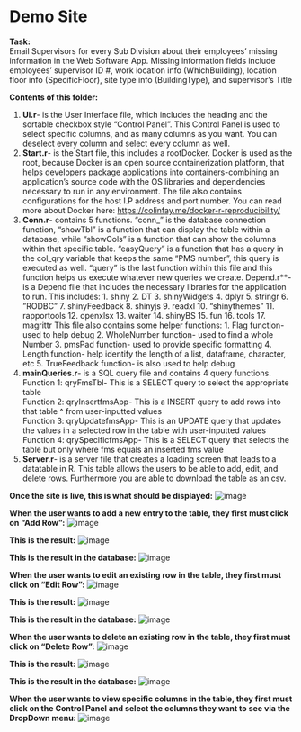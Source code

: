 # Demo Site

**Task:**  
Email Supervisors for every Sub Division about their employees’ missing information in the Web Software App. Missing information fields include employees’ supervisor ID #, work location info (WhichBuilding), location floor info (SpecificFloor), site type info (BuildingType), and supervisor’s Title

**Contents of this folder:**
1. **Ui.r**- is the User Interface file, which includes the heading and the sortable checkbox style “Control Panel”. This Control Panel is used to select specific columns, and as many columns as you want. You can deselect every column and select every column as well.
2. **Start.r**- is the Start file, this includes a rootDocker. Docker is used as the root, because Docker is an open source containerization platform, that helps developers package applications into containers-combining an application’s source code with the OS libraries and dependencies necessary to run in any environment. The file also contains configurations for the host I.P address and port number. You can read more about Docker here: https://colinfay.me/docker-r-reproducibility/
3. **Conn.r**- contains 5 functions. “conn_” is the database connection function, “showTbl” is a function that can display the table within a database, while “showCols” is a function that can show the columns within that specific table. “easyQuery” is a function that has a query in the col_qry variable that keeps the same “PMS number”, this query is executed as well. “query” is the last function within this file and this function helps us execute whatever new queries we create.
Depend.r**- is a Depend file that includes the necessary libraries for the application to run. This includes: 1. shiny 2. DT 3. shinyWidgets 4. dplyr 5. stringr 6. ”RODBC” 7. shinyFeedback 8. shinyjs 9. readxl 10. “shinythemes” 11. rapportools 12. openxlsx 13. waiter 14. shinyBS 15. fun 16. tools 17. magrittr
This file also contains some helper functions: 1. Flag function- used to help debug 2. WholeNumber function- used to find a whole Number 3. pmsPad function- used to provide specific formatting 4. Length function- help identify the length of a list, dataframe, character, etc 5. TrueFeedback function- is also used to help debug 
4. **mainQueries.r**- is a SQL query file and contains 4 query functions. <br />
Function 1: qryFmsTbl- This is a SELECT query to select the appropriate table <br />
Function 2: qryInsertfmsApp- This is a INSERT query to add rows into that table ^ from user-inputted values <br />
Function 3: qryUpdatefmsApp- This is an UPDATE query that updates the values in a selected row in the table with user-inputted values <br />
Function 4: qrySpecificfmsApp- This is a SELECT query that selects the table but only where fms equals an inserted fms value <br />
5. **Server.r**- is a server file that creates a loading screen that leads to a datatable in R. This table allows the users to be able to add, edit, and delete rows. Furthermore you are able to download the table as an csv.

**Once the site is live, this is what should be displayed:**
![image](https://user-images.githubusercontent.com/66147832/165128265-403efbaa-d7db-4199-b927-903386077e9f.png)

**When the user wants to add a new entry to the table, they first must click on “Add Row”:**
![image](https://user-images.githubusercontent.com/66147832/165128329-ffcc501f-bed0-4cea-bbd5-d575d305980a.png)

**This is the result:**
![image](https://user-images.githubusercontent.com/66147832/165128392-eb733da5-51db-4f9a-a9f4-2400fb743f86.png)

**This is the result in the database:**
![image](https://user-images.githubusercontent.com/66147832/165128449-fdd6de12-5f5f-49e1-8168-1c563e26549c.png)

**When the user wants to edit an existing row in the table, they first must click on “Edit Row”:**
![image](https://user-images.githubusercontent.com/66147832/165128539-b1e85d1a-920a-43ba-a6f2-c9b563470a7a.png)

**This is the result:**
![image](https://user-images.githubusercontent.com/66147832/165128548-8f63bb5d-61a1-406d-8dcc-0adf9d7cf615.png)

**This is the result in the database:**
![image](https://user-images.githubusercontent.com/66147832/165128591-a05f41c9-e9cf-4f4e-8857-7c74919ecd45.png)

**When the user wants to delete an existing row in the table, they first must click on “Delete Row”:**
![image](https://user-images.githubusercontent.com/66147832/165129184-0c711aa0-b4bc-40a1-98a2-a2bc3a03981c.png)

**This is the result:**
![image](https://user-images.githubusercontent.com/66147832/165129207-032972ce-c87d-40de-8c28-825e28664ee6.png)

**This is the result in the database:**
![image](https://user-images.githubusercontent.com/66147832/165129230-b28078bb-3d96-4d5d-856f-9684ed033ac9.png)

**When the user wants to view specific columns in the table, they first must click on the Control Panel and select the columns they want to see via the DropDown menu:**
![image](https://user-images.githubusercontent.com/66147832/165129299-43a74c1b-12ee-47f3-9f12-ea27703b7faa.png)

